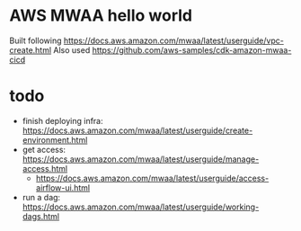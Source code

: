 # AWS MWAA hello world

Built following https://docs.aws.amazon.com/mwaa/latest/userguide/vpc-create.html
Also used https://github.com/aws-samples/cdk-amazon-mwaa-cicd

# todo
- finish deploying infra: https://docs.aws.amazon.com/mwaa/latest/userguide/create-environment.html
- get access: https://docs.aws.amazon.com/mwaa/latest/userguide/manage-access.html
    - https://docs.aws.amazon.com/mwaa/latest/userguide/access-airflow-ui.html
- run a dag: https://docs.aws.amazon.com/mwaa/latest/userguide/working-dags.html
